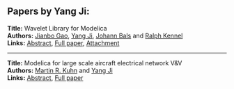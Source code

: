 <h2>Papers by Yang Ji:</h2>
<p>
<b>Title:</b> Wavelet Library for Modelica<br />
<b>Authors:</b> <a href="../authors/author_107.html">Jianbo Gao</a>, <a href="../authors/author_148.html">Yang Ji</a>, <a href="../authors/author_18.html">Johann Bals</a> and <a href="../authors/author_162.html">Ralph Kennel</a><br />
<b>Links:</b> <a href="../abstracts/abstract_118.pdf">Abstract</a>, <a href="../submissions/ECP140961123_GaoJiBalsKennel.pdf">Full paper</a>, <a href="../attachments/attachment_118.zip">Attachment</a>
</p>
<hr />
<p>
<b>Title:</b> Modelica for large scale aircraft electrical network V&V<br />
<b>Authors:</b> <a href="../authors/author_178.html">Martin R. Kuhn</a> and <a href="../authors/author_148.html">Yang Ji</a><br />
<b>Links:</b> <a href="../abstracts/abstract_79.pdf">Abstract</a>, <a href="../submissions/ECP14096747_KuhnJi.pdf">Full paper</a>
</p>